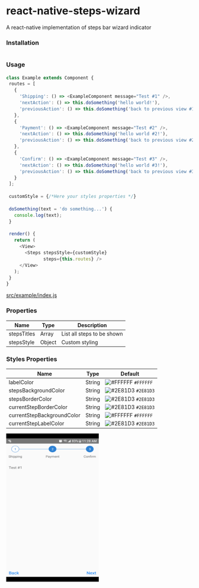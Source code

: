 

# react-native-steps-wizard
A react-native implementation of steps bar wizard indicator

### Installation
 ```npm
 ```
### Usage
 ```javascript
class Example extends Component {
  routes = [
    {
      'Shipping': () => <ExampleComponent message="Test #1" />,
      'nextAction': () => this.doSomething('hello world!'),
      'previousAction': () => this.doSomething('back to previous view #1')
    },
    {
      'Payment': () => <ExampleComponent message="Test #2" />,
      'nextAction': () => this.doSomething('hello world #2!'),
      'previousAction': () => this.doSomething('back to previous view #2')
    },
    {
      'Confirm': () => <ExampleComponent message="Test #3" />,
      'nextAction': () => this.doSomething('hello world #3!'),
      'previousAction': () => this.doSomething('back to previous view #3')
    }
  ];
  
  customStyle = {/*Here your styles properties */}

  doSomething(text = 'do something...') {
    console.log(text);
  }

  render() {
    return (
      <View>
        <Steps stepsStyle={customStyle}
               steps={this.routes} />
      </View>
    );
  }
}
 ```
[src/example/index.js](https://github.com/Roliver-Javier/react-native-stepbar/blob/master/ReactNativeStepbar/src/example/index.js)

### Properties

| Name | Type | Description |
| --- | --- | ---|
| stepsTitles | Array |  List all steps to be shown |
| stepsStyle | Object | Custom styling |


### Styles Properties

| Name | Type | Default |
| --- | --- | ---|
| labelColor | String | ![#FFFFFF](https://placehold.it/15/FFFFFF/000000?text=+) `#FFFFFF`  |
| stepsBackgroundColor | String | ![#2E81D3](https://placehold.it/15/2E81D3/000000?text=+) `#2E81D3`  |
| stepsBorderColor | String | ![#2E81D3](https://placehold.it/15/2E81D3/000000?text=+) `#2E81D3`  |
| currentStepBorderColor | String | ![#2E81D3](https://placehold.it/15/2E81D3/000000?text=+) `#2E81D3` |
| currentStepBackgroundColor | String | ![#FFFFFF](https://placehold.it/15/FFFFFF/000000?text=+) `#FFFFFF` |
| currentStepLabelColor | String  | ![#2E81D3](https://placehold.it/15/2E81D3/000000?text=+) `#2E81D3`  |


<img src="https://raw.githubusercontent.com/Roliver-Javier/react-native-steps-wizard/master/flayer.gif" width="250" height="400">
